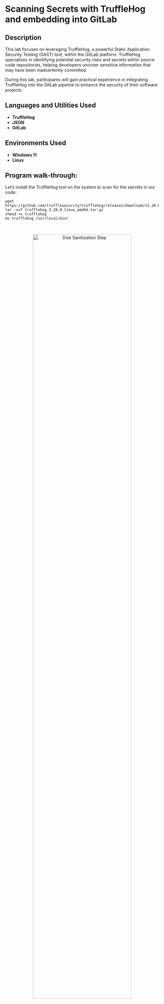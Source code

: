 <h1>Scanning Secrets with TruffleHog and embedding into GitLab</h1>


<h2>Description</h2>
This lab focuses on leveraging TruffleHog, a powerful Static Application Security Testing (SAST) tool, within the GitLab platform. TruffleHog specializes in identifying potential security risks and secrets within source code repositories, helping developers uncover sensitive information that may have been inadvertently committed.

During this lab, participants will gain practical experience in integrating TruffleHog into the GitLab pipeline to enhance the security of their software projects.
<br />


<h2>Languages and Utilities Used</h2>

- <b>TruffleHog</b>
- <b>JSON</b>
- <b>GitLab</b>

<h2>Environments Used </h2>

- <b>Windows 11</b>
- <b>Linux</b> 

<h2>Program walk-through:</h2>

Let’s install the TruffleHog tool on the system to scan for the secrets in our code: <br/>
```
wget https://github.com/trufflesecurity/trufflehog/releases/download/v3.28.0/trufflehog_3.28.0_linux_amd64.tar.gz
tar -xvf trufflehog_3.28.0_linux_amd64.tar.gz
chmod +x trufflehog
mv trufflehog /usr/local/bin/
```
<br/>
 
<p align="center">
<img src="https://i.imgur.com/rJHhGy8.png" height="80%" width="80%" alt="Disk Sanitization Step"/>
</p>

<br />
<br />

Let’s explore what options Trufflehog provides us: <br/>
```
trufflehog --help
```
<br/>
 
<p align="center">
<img src="https://i.imgur.com/jOohX1Z.png" height="80%" width="80%" alt="Disk Sanitization Step"/>
</p>

<br />
<br />

Let’s run the scan on the django.nv project: <br/>
```
trufflehog git https://gitlab.practical-devsecops.training/pdso/django.nv --json | tee secret.json
```
<br/>
 
<p align="center">
<img src="https://i.imgur.com/ViyDtY1.png" height="80%" width="80%" alt="Disk Sanitization Step"/>
</p>

<br />
<br />

Let’s run the scan in GitLab in the YAML configuration file: <br/>
```
- docker run -v $(pwd):/src --rm hysnse/trufflehog --repo_path /src file:///src --json | tee trufflehog-output.json
```
<p align="center">
<img src="https://i.imgur.com/Ev8n2Gh.png" height="80%" width="80%" alt="Disk Sanitization Step"/>
</p>
Here is the result of this job: <br/>
<p align="center">
<img src="https://i.imgur.com/ofE8RHI.png" height="80%" width="80%" alt="Disk Sanitization Step"/>
</p>
<!--
 ```diff
- text in red
+ text in green
! text in orange
# text in gray
@@ text in purple (and bold)@@
```
--!>
